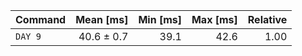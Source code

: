 | Command | Mean [ms] | Min [ms] | Max [ms] | Relative |
|:---|---:|---:|---:|---:|
| `DAY 9` | 40.6 ± 0.7 | 39.1 | 42.6 | 1.00 |
